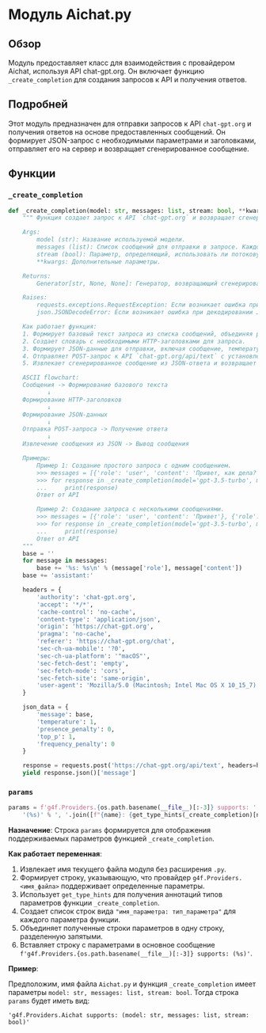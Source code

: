 # Модуль Aichat.py
## Обзор
Модуль предоставляет класс для взаимодействия с провайдером Aichat, используя API chat-gpt.org. Он включает функцию `_create_completion` для создания запросов к API и получения ответов.
## Подробней
Этот модуль предназначен для отправки запросов к API `chat-gpt.org` и получения ответов на основе предоставленных сообщений. Он формирует JSON-запрос с необходимыми параметрами и заголовками, отправляет его на сервер и возвращает сгенерированное сообщение.

## Функции

### `_create_completion`

```python
def _create_completion(model: str, messages: list, stream: bool, **kwargs):
    """ Функция создает запрос к API `chat-gpt.org` и возвращает сгенерированный ответ.

    Args:
        model (str): Название используемой модели.
        messages (list): Список сообщений для отправки в запросе. Каждое сообщение содержит роль и контент.
        stream (bool): Параметр, определяющий, использовать ли потоковую передачу данных.
        **kwargs: Дополнительные параметры.

    Returns:
        Generator[str, None, None]: Генератор, возвращающий сгенерированное сообщение от API.

    Raises:
        requests.exceptions.RequestException: Если возникает ошибка при отправке запроса.
        json.JSONDecodeError: Если возникает ошибка при декодировании JSON-ответа.

    Как работает функция:
    1. Формирует базовый текст запроса из списка сообщений, объединяя роль и контент каждого сообщения.
    2. Создает словарь с необходимыми HTTP-заголовками для запроса.
    3. Формирует JSON-данные для отправки, включая сообщение, температуру, штрафы за присутствие и частоту, а также значение top_p.
    4. Отправляет POST-запрос к API `chat-gpt.org/api/text` с установленными заголовками и JSON-данными.
    5. Извлекает сгенерированное сообщение из JSON-ответа и возвращает его через генератор.

    ASCII flowchart:
    Сообщения -> Формирование базового текста
           ↓
    Формирование HTTP-заголовков
           ↓
    Формирование JSON-данных
           ↓
    Отправка POST-запроса -> Получение ответа
           ↓
    Извлечение сообщения из JSON -> Вывод сообщения

    Примеры:
        Пример 1: Создание простого запроса с одним сообщением.
        >>> messages = [{'role': 'user', 'content': 'Привет, как дела?'}]
        >>> for response in _create_completion(model='gpt-3.5-turbo', messages=messages, stream=False):
        ...     print(response)
        Ответ от API

        Пример 2: Создание запроса с несколькими сообщениями.
        >>> messages = [{'role': 'user', 'content': 'Привет'}, {'role': 'assistant', 'content': 'Здравствуйте'}, {'role': 'user', 'content': 'Как дела?'}]
        >>> for response in _create_completion(model='gpt-3.5-turbo', messages=messages, stream=False):
        ...     print(response)
        Ответ от API
    """
    base = ''
    for message in messages:
        base += '%s: %s\n' % (message['role'], message['content'])
    base += 'assistant:'

    headers = {
        'authority': 'chat-gpt.org',
        'accept': '*/*',
        'cache-control': 'no-cache',
        'content-type': 'application/json',
        'origin': 'https://chat-gpt.org',
        'pragma': 'no-cache',
        'referer': 'https://chat-gpt.org/chat',
        'sec-ch-ua-mobile': '?0',
        'sec-ch-ua-platform': '"macOS"',
        'sec-fetch-dest': 'empty',
        'sec-fetch-mode': 'cors',
        'sec-fetch-site': 'same-origin',
        'user-agent': 'Mozilla/5.0 (Macintosh; Intel Mac OS X 10_15_7) AppleWebKit/537.36 (KHTML, like Gecko) Chrome/113.0.0.0 Safari/537.36',
    }

    json_data = {
        'message': base,
        'temperature': 1,
        'presence_penalty': 0,
        'top_p': 1,
        'frequency_penalty': 0
    }

    response = requests.post('https://chat-gpt.org/api/text', headers=headers, json=json_data)
    yield response.json()['message']

```

### `params`

```python
params = f'g4f.Providers.{os.path.basename(__file__)[:-3]} supports: ' + \
    '(%s)' % ', '.join([f"{name}: {get_type_hints(_create_completion)[name].__name__}" for name in _create_completion.__code__.co_varnames[:_create_completion.__code__.co_argcount]])
```

**Назначение**:
Строка `params` формируется для отображения поддерживаемых параметров функцией `_create_completion`.

**Как работает переменная**:

1.  Извлекает имя текущего файла модуля без расширения `.py`.
2.  Формирует строку, указывающую, что провайдер `g4f.Providers.<имя_файла>` поддерживает определенные параметры.
3.  Использует `get_type_hints` для получения аннотаций типов параметров функции `_create_completion`.
4.  Создает список строк вида `"имя_параметра: тип_параметра"` для каждого параметра функции.
5.  Объединяет полученные строки параметров в одну строку, разделенную запятыми.
6.  Вставляет строку с параметрами в основное сообщение `f'g4f.Providers.{os.path.basename(__file__)[:-3]} supports: (%s)'`.

**Пример**:

Предположим, имя файла `Aichat.py` и функция `_create_completion` имеет параметры `model: str, messages: list, stream: bool`.
Тогда строка `params` будет иметь вид:
```text
'g4f.Providers.Aichat supports: (model: str, messages: list, stream: bool)'